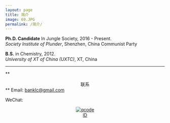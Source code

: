 ```yaml
---
layout: page
title: 简介
image: 69.JPG
permalink: /简介/
---
```




**Ph.D. Candidate** In Jungle Society, 2016 - Present.  
*Society Institute of Plunder*, Shenzhen, China Communist Party



**B.S.** in Chemistry,  2012.  
*University of XT of China (UXTC)*, XT, China

****

** <center>联系</center> **
Email: banklc@gmail.com

WeChat: <center><a href="https://imgchr.com/i/rsXKYD"><img src="https://s3.ax1x.com/2020/12/23/rsXKYD.jpg" alt="qcode" border="0" /><br><center> ID 
